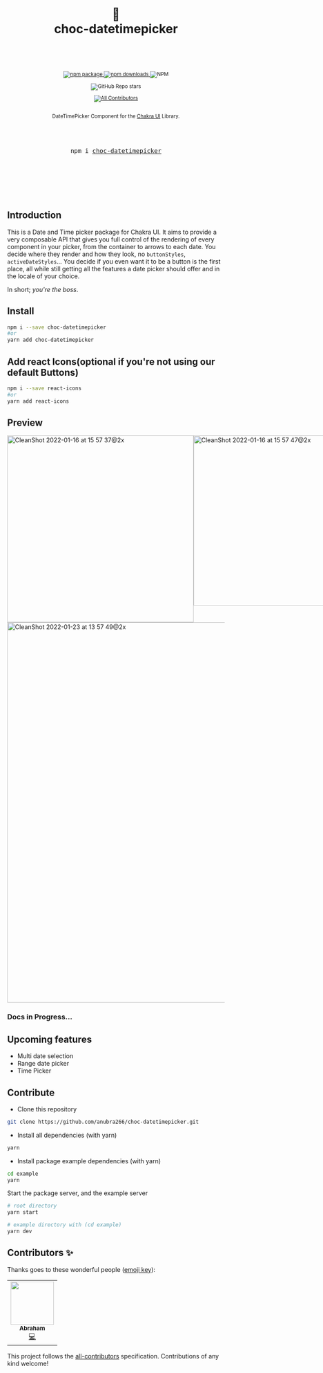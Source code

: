 <div align="center">

  <h1>
    <br/>
    📅
    <br />
    choc-datetimepicker
    <br />
    <br />
  </h1>
  <sup>
    <br />
    <br />
    <a href="https://www.npmjs.com/package/choc-datetimepicker?style=for-the-badge">
       <img src="https://img.shields.io/npm/v/choc-datetimepicker.svg?style=for-the-badge" alt="npm package" />
    </a>
    <a href="https://www.npmjs.com/package/choc-datetimepicker?style=for-the-badge">
      <img src="https://img.shields.io/npm/dw/choc-datetimepicker.svg?style=for-the-badge" alt="npm  downloads" />
    </a>
<a>
    <img alt="NPM" src="https://img.shields.io/npm/l/choc-datetimepicker?style=for-the-badge">
</a>

<a><img alt="GitHub Repo stars" src="https://img.shields.io/github/stars/anubra266/choc-datetimepicker?logo=github&style=for-the-badge">

<!-- ALL-CONTRIBUTORS-BADGE:START - Do not remove or modify this section -->

[![All Contributors](https://img.shields.io/badge/all_contributors-1-orange.svg?style=flat-square)](#contributors-)

<!-- ALL-CONTRIBUTORS-BADGE:END -->

</a>
    <br />
    DateTimePicker Component for the <a href="https://chakra-ui.com">Chakra UI</a> Library.</em>
    
  </sup>
  <br />
  <br />
  <br />
  <br />
  <pre>npm i <a href="https://www.npmjs.com/package/choc-datetimepicker">choc-datetimepicker</a></pre>
  <br />
  <br />
  <br />
  <br />
  <br />
</div>

## Introduction
This is a Date and Time picker package for Chakra UI. It aims to provide a very composable API that gives you full control of the rendering of every component in your picker, from the container to arrows to each date. 
You decide where they render and how they look, no `buttonStyles`, `activeDateStyles`... You decide if you even want it to be a button is the first place, all while still getting all the features a date picker should offer and in the locale of your choice.

In short; _you're the boss_.
## Install

```bash
npm i --save choc-datetimepicker
#or
yarn add choc-datetimepicker
```

## Add react Icons(optional if you're not using our default Buttons)

```bash
npm i --save react-icons
#or
yarn add react-icons
```

## Preview

<div style="display:flex">
<img width="432" alt="CleanShot 2022-01-16 at 15 57 37@2x" src="https://user-images.githubusercontent.com/30869823/149665313-59a08d46-fb52-4bdb-982d-a1c11b0aa1c7.png">
<img width="393" alt="CleanShot 2022-01-16 at 15 57 47@2x" src="https://user-images.githubusercontent.com/30869823/149665314-2d9d6bfc-bd85-4eeb-b08b-df84221c6a8a.png">
</div>
<img width="879" alt="CleanShot 2022-01-23 at 13 57 49@2x" src="https://user-images.githubusercontent.com/30869823/150679576-6c833d70-a4f2-41d6-89dc-c96b1be5bb18.png">

<br />

### Docs in Progress...

<!-- Learn More in the [Docs]() -->

## Upcoming features

- Multi date selection
- Range date picker
- Time Picker

## Contribute

- Clone this repository

```sh
git clone https://github.com/anubra266/choc-datetimepicker.git
```

- Install all dependencies (with yarn)

```sh
yarn
```

- Install package example dependencies (with yarn)

```sh
cd example
yarn
```

Start the package server, and the example server

```sh
# root directory
yarn start

# example directory with (cd example)
yarn dev
```

## Contributors ✨

Thanks goes to these wonderful people ([emoji key](https://allcontributors.org/docs/en/emoji-key)):

<!-- ALL-CONTRIBUTORS-LIST:START - Do not remove or modify this section -->
<!-- prettier-ignore-start -->
<!-- markdownlint-disable -->
<table>
  <tr>
    <td align="center"><a href="https://anubra266.tk"><img src="https://avatars.githubusercontent.com/u/30869823?v=4?s=100" width="100px;" alt=""/><br /><sub><b>Abraham</b></sub></a><br /><a href="https://github.com/anubra266/choc-datepicker/commits?author=anubra266" title="Code">💻</a></td>
  </tr>
</table>

<!-- markdownlint-restore -->
<!-- prettier-ignore-end -->

<!-- ALL-CONTRIBUTORS-LIST:END -->

This project follows the [all-contributors](https://github.com/all-contributors/all-contributors) specification. Contributions of any kind welcome!
